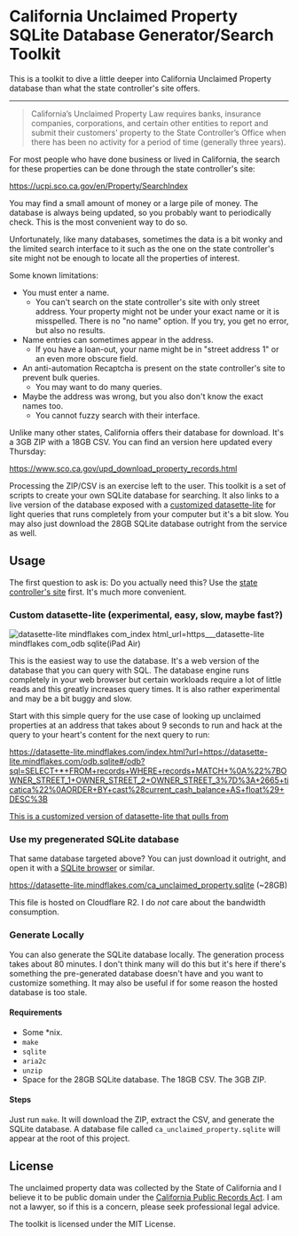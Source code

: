 # California Unclaimed Property SQLite Database Generator/Search Toolkit

This is a toolkit to dive a little deeper into California Unclaimed Property database than what the state controller's site offers.

---

> California’s Unclaimed Property Law requires banks, insurance companies, corporations, and certain other entities to report and submit their customers’ property to the State Controller’s Office when there has been no activity for a period of time (generally three years).

For most people who have done business or lived in California, the search for these properties can be done through the state controller's site:

https://ucpi.sco.ca.gov/en/Property/SearchIndex

You may find a small amount of money or a large pile of money. The database is always being updated, so you probably want to periodically check. This is the most convenient way to do so.

Unfortunately, like many databases, sometimes the data is a bit wonky and the limited search interface to it such as the one on the state controller's site might not be enough to locate all the properties of interest.

Some known limitations:

* You must enter a name.
  * You can't search on the state controller's site with only street address. Your property might not be under your exact name or it is misspelled. There is no "no name" option. If you try, you get no error, but also no results. 
* Name entries can sometimes appear in the address.
  * If you have a loan-out, your name might be in "street address 1" or an even more obscure field.
* An anti-automation Recaptcha is present on the state controller's site to prevent bulk queries.
  * You may want to do many queries.
* Maybe the address was wrong, but you also don't know the exact names too.
  * You cannot fuzzy search with their interface.

Unlike many other states, California offers their database for download. It's a 3GB ZIP with a 18GB CSV. You can find an version here updated every Thursday:

https://www.sco.ca.gov/upd_download_property_records.html

Processing the ZIP/CSV is an exercise left to the user. This toolkit is a set of scripts to create your own SQLite database for searching. It also links to a live version of the database exposed with a [customized datasette-lite][cdsl] for light queries that runs completely from your computer but it's a bit slow. You may also just download the 28GB SQLite database outright from the service as well.

## Usage

The first question to ask is: Do you actually need this? Use the [state controller's site][castatesearch] first. It's much more convenient.

### Custom datasette-lite (experimental, easy, slow, maybe fast?)

![datasette-lite mindflakes com_index html_url=https___datasette-lite mindflakes com_odb sqlite(iPad Air)](https://user-images.githubusercontent.com/5363/192173696-46b71fac-8156-48af-bca3-b5f42c9d06f4.png)

This is the easiest way to use the database. It's a web version of the database that you can query with SQL. The database engine runs completely in your web browser but certain workloads require a lot of little reads and this greatly increases query times. It is also rather experimental and may be a bit buggy and slow.

Start with this simple query for the use case of looking up unclaimed properties at an address that takes about 9 seconds to run and hack at the query to your heart's content for the next query to run:

https://datasette-lite.mindflakes.com/index.html?url=https://datasette-lite.mindflakes.com/odb.sqlite#/odb?sql=SELECT+*+FROM+records+WHERE+records+MATCH+%0A%22%7BOWNER_STREET_1+OWNER_STREET_2+OWNER_STREET_3%7D%3A+2665+ticatica%22%0AORDER+BY+cast%28current_cash_balance+AS+float%29+DESC%3B

[This is a customized version of datasette-lite that pulls from ](https://github.com/simonw/datasette-lite/pull/49)

### Use my pregenerated SQLite database

That same database targeted above? You can just download it outright, and open it with a [SQLite browser][sqlite_browser] or similar.

https://datasette-lite.mindflakes.com/ca_unclaimed_property.sqlite (~28GB)

This file is hosted on Cloudflare R2. I do _not_ care about the bandwidth consumption.

### Generate Locally

You can also generate the SQLite database locally. The generation process takes about 80 minutes. I don't think many will do this but it's here if there's something the pre-generated database doesn't have and you want to customize something. It may also be useful if for some reason the hosted database is too stale.

#### Requirements

* Some *nix.
* `make`
* `sqlite`
* `aria2c`
* `unzip`
* Space for the 28GB SQLite database. The 18GB CSV. The 3GB ZIP.

#### Steps

Just run `make`. It will download the ZIP, extract the CSV, and generate the SQLite database. A database file called `ca_unclaimed_property.sqlite` will appear at the root of this project.

## License

The unclaimed property data was collected by the State of California and I believe it to be public domain under the [California Public Records Act][cpra]. I am not a lawyer, so if this is a concern, please seek professional legal advice.

The toolkit is licensed under the MIT License.

[castatesearch]: https://ucpi.sco.ca.gov/en/Property/SearchIndex
[cdsl]: https://github.com/simonw/datasette-lite/pull/49
[sqlite_browser]: https://sqlitebrowser.org/
[cpra]: https://en.wikipedia.org/wiki/California_Public_Records_Act
